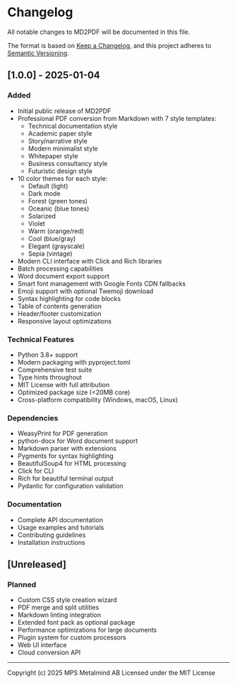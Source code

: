 # Changelog

All notable changes to MD2PDF will be documented in this file.

The format is based on [Keep a Changelog](https://keepachangelog.com/en/1.0.0/),
and this project adheres to [Semantic Versioning](https://semver.org/spec/v2.0.0.html).

## [1.0.0] - 2025-01-04

### Added
- Initial public release of MD2PDF
- Professional PDF conversion from Markdown with 7 style templates:
  - Technical documentation style
  - Academic paper style
  - Story/narrative style
  - Modern minimalist style
  - Whitepaper style
  - Business consultancy style
  - Futuristic design style
- 10 color themes for each style:
  - Default (light)
  - Dark mode
  - Forest (green tones)
  - Oceanic (blue tones)
  - Solarized
  - Violet
  - Warm (orange/red)
  - Cool (blue/gray)
  - Elegant (grayscale)
  - Sepia (vintage)
- Modern CLI interface with Click and Rich libraries
- Batch processing capabilities
- Word document export support
- Smart font management with Google Fonts CDN fallbacks
- Emoji support with optional Twemoji download
- Syntax highlighting for code blocks
- Table of contents generation
- Header/footer customization
- Responsive layout optimizations

### Technical Features
- Python 3.8+ support
- Modern packaging with pyproject.toml
- Comprehensive test suite
- Type hints throughout
- MIT License with full attribution
- Optimized package size (<20MB core)
- Cross-platform compatibility (Windows, macOS, Linux)

### Dependencies
- WeasyPrint for PDF generation
- python-docx for Word document support
- Markdown parser with extensions
- Pygments for syntax highlighting
- BeautifulSoup4 for HTML processing
- Click for CLI
- Rich for beautiful terminal output
- Pydantic for configuration validation

### Documentation
- Complete API documentation
- Usage examples and tutorials
- Contributing guidelines
- Installation instructions

## [Unreleased]

### Planned
- Custom CSS style creation wizard
- PDF merge and split utilities
- Markdown linting integration
- Extended font pack as optional package
- Performance optimizations for large documents
- Plugin system for custom processors
- Web UI interface
- Cloud conversion API

---

Copyright (c) 2025 MPS Metalmind AB
Licensed under the MIT License